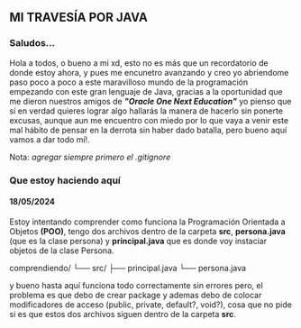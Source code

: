 ## MI TRAVESÍA POR JAVA

### Saludos...
Hola a todos, o bueno a mi xd, esto no es más que un recordatorio de donde estoy ahora, y pues me encunetro avanzando y creo yo abriendome paso poco a poco a este maravilloso mundo de la programación empezando con este gran lenguaje de Java, gracias a la oportunidad que me dieron nuestros amigos de **_"Oracle One Next Education"_** yo pienso que sí en verdad quieres lograr algo hallarás la manera de hacerlo sin ponerte excusas, aunque aun me encuentro con miedo por lo que vaya a venir este mal hábito de pensar en la derrota sin haber dado batalla, pero bueno aquí vamos a dar todo mí!.

Nota: _agregar siempre primero el .gitignore_

### Que estoy haciendo aquí
#### 18/05/2024
Estoy intentando comprender como funciona la Programación Orientada a Objetos **(POO)**, tengo dos archivos dentro de la carpeta **src**, __persona.java__ (que es la clase persona) y __principal.java__ que es donde voy instaciar objetos de la clase Persona. 

comprendiendo/
└── src/
    ├── principal.java
    └── persona.java

y bueno hasta aquí funciona todo correctamente sin errores pero, el problema es que debo de crear package y ademas debo de colocar modificadores de acceso (public, private, default?, void?), cosa que no pide si es que estos dos archivos siguen dentro de la carpeta **src**. 